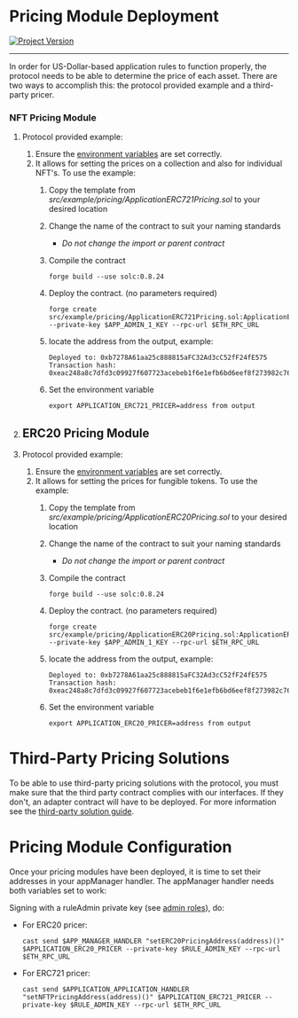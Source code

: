 # Pricing Module Deployment
[![Project Version][version-image]][version-url]

---


In order for US-Dollar-based application rules to function properly, the protocol needs to be able to determine the price of each asset. There are two ways to accomplish this: the protocol provided example and a third-party pricer.

### NFT Pricing Module

1.  Protocol provided example:
    1.  Ensure the [environment variables][environment-url] are set correctly.
    2.  It allows for setting the prices on a collection and also for individual NFT's. To use the example:
        1.  Copy the template from _src/example/pricing/ApplicationERC721Pricing.sol_ to your desired location
        2.  Change the name of the contract to suit your naming standards
            - *Do not change the import or parent contract*
        3.  Compile the contract
            ````
            forge build --use solc:0.8.24

            ````
        4.  Deploy the contract. (no parameters required)

            ````
            forge create src/example/pricing/ApplicationERC721Pricing.sol:ApplicationERC721Pricing --private-key $APP_ADMIN_1_KEY --rpc-url $ETH_RPC_URL

            ````
        5. locate the address from the output, example:
            ````
            Deployed to: 0xb7278A61aa25c888815aFC32Ad3cC52fF24fE575
            Transaction hash: 0xeac248a8c7dfd3c09927f607723acebeb1f6e1efb6bd6eef8f273982c762b526
            ````
        6. Set the environment variable
            ````
            export APPLICATION_ERC721_PRICER=address from output
            ````
2. ## ERC20 Pricing Module

1.  Protocol provided example:
    1.  Ensure the [environment variables][environment-url] are set correctly.
    2.  It allows for setting the prices for fungible tokens. To use the example:
        1.  Copy the template from _src/example/pricing/ApplicationERC20Pricing.sol_ to your desired location
        2.  Change the name of the contract to suit your naming standards
            - *Do not change the import or parent contract*
        3.  Compile the contract
            ````
            forge build --use solc:0.8.24

            ````
        4.  Deploy the contract. (no parameters required)

            ````
            forge create src/example/pricing/ApplicationERC20Pricing.sol:ApplicationERC20Pricing --private-key $APP_ADMIN_1_KEY --rpc-url $ETH_RPC_URL

            ````
        5. locate the address from the output, example:
            ````
            Deployed to: 0xb7278A61aa25c888815aFC32Ad3cC52fF24fE575
            Transaction hash: 0xeac248a8c7dfd3c09927f607723acebeb1f6e1efb6bd6eef8f273982c762b526
            ````
        6. Set the environment variable
            ````
            export APPLICATION_ERC20_PRICER=address from output
            ````

# Third-Party Pricing Solutions

To be able to use third-party pricing solutions with the protocol, you must make sure that the third party contract complies with our interfaces. If they don't, an adapter contract will have to be deployed. For more information see the [third-party solution guide](../pricing/THIRD-PARTY-SOLUTIONS.md).

# Pricing Module Configuration 

Once your pricing modules have been deployed, it is time to set their addresses in your appManager handler. The appManager handler needs both variables set to work:

Signing with a ruleAdmin private key (see [admin roles](./ADMIN-CONFIG.md)), do:
- For ERC20 pricer:
    ```
    cast send $APP_MANAGER_HANDLER "setERC20PricingAddress(address)()" $APPLICATION_ERC20_PRICER --private-key $RULE_ADMIN_KEY --rpc-url $ETH_RPC_URL
    ```
- For ERC721 pricer:
    ```
    cast send $APPLICATION_APPLICATION_HANDLER "setNFTPricingAddress(address)()" $APPLICATION_ERC721_PRICER --private-key $RULE_ADMIN_KEY --rpc-url $ETH_RPC_URL
    ```

<!-- These are the body links -->
[environment-url]: ./SET-ENVIRONMENT.md

<!-- These are the header links -->
[version-image]: https://img.shields.io/badge/Version-1.1.0-brightgreen?style=for-the-badge&logo=appveyor
[version-url]: https://github.com/thrackle-io/Tron
